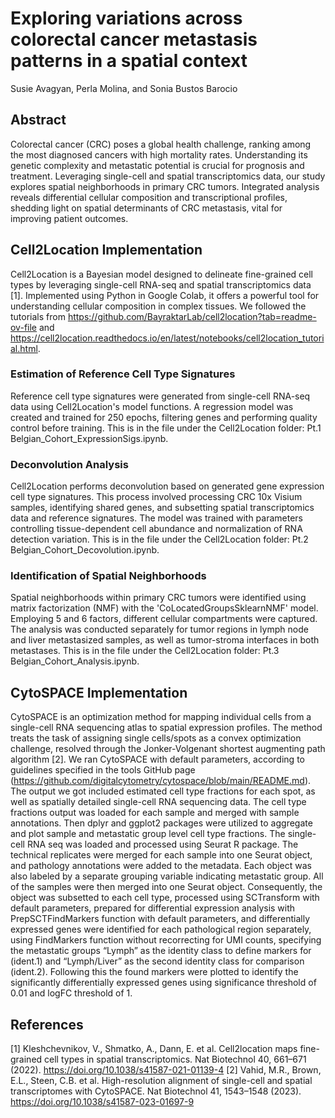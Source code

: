 # Exploring variations across colorectal cancer metastasis patterns in a spatial context
Susie Avagyan, Perla Molina, and Sonia Bustos Barocio

## Abstract
Colorectal cancer (CRC) poses a global health challenge, ranking among the most diagnosed cancers with high mortality rates. Understanding its genetic complexity and metastatic potential is crucial for prognosis and treatment. Leveraging single-cell and spatial transcriptomics data, our study explores spatial neighborhoods in primary CRC tumors. Integrated analysis reveals differential cellular composition and transcriptional profiles, shedding light on spatial determinants of CRC metastasis, vital for improving patient outcomes.

## Cell2Location Implementation
Cell2Location is a Bayesian model designed to delineate fine-grained cell types by leveraging single-cell RNA-seq and spatial transcriptomics data [1]. Implemented using Python in Google Colab, it offers a powerful tool for understanding cellular composition in complex tissues. We followed the tutorials from https://github.com/BayraktarLab/cell2location?tab=readme-ov-file and https://cell2location.readthedocs.io/en/latest/notebooks/cell2location_tutorial.html.

### Estimation of Reference Cell Type Signatures
Reference cell type signatures were generated from single-cell RNA-seq data using Cell2Location's model functions. A regression model was created and trained for 250 epochs, filtering genes and performing quality control before training. This is in the file under the Cell2Location folder: Pt.1 Belgian_Cohort_ExpressionSigs.ipynb.

### Deconvolution Analysis
Cell2Location performs deconvolution based on generated gene expression cell type signatures. This process involved processing CRC 10x Visium samples, identifying shared genes, and subsetting spatial transcriptomics data and reference signatures. The model was trained with parameters controlling tissue-dependent cell abundance and normalization of RNA detection variation. This is in the file under the Cell2Location folder: Pt.2 Belgian_Cohort_Decovolution.ipynb.

### Identification of Spatial Neighborhoods
Spatial neighborhoods within primary CRC tumors were identified using matrix factorization (NMF) with the 'CoLocatedGroupsSklearnNMF' model. Employing 5 and 6 factors, different cellular compartments were captured. The analysis was conducted separately for tumor regions in lymph node and liver metastasized samples, as well as tumor-stroma interfaces in both metastases. This is in the file under the Cell2Location folder: Pt.3 Belgian_Cohort_Analysis.ipynb.

## CytoSPACE Implementation
CytoSPACE is an optimization method for mapping individual cells from a single-cell RNA sequencing atlas to spatial expression profiles. The method treats the task of assigning single cells/spots as a convex optimization challenge, resolved through the Jonker-Volgenant shortest augmenting path algorithm [2]. 
We ran CytoSPACE with default parameters, according to guidelines specified in the tools GitHub page (https://github.com/digitalcytometry/cytospace/blob/main/README.md). The output we got included estimated cell type fractions for each spot, as well as spatially detailed single-cell RNA sequencing data.
The cell type fractions output was loaded for each sample and merged with sample annotations. Then dplyr and ggplot2 packages were utilized to aggregate and plot sample and metastatic group level cell type fractions.
The single-cell RNA seq was loaded and processed using Seurat R package. The technical replicates were merged for each sample into one Seurat object, and pathology annotations were added to the metadata. Each object was also labeled by a separate grouping variable indicating metastatic group. All of the samples were then merged into one Seurat object. Consequently, the object was subsetted to each cell type, processed using SCTransform with default parameters, prepared for differential expression analysis with PrepSCTFindMarkers function with default parameters, and differentially expressed genes were identified for each pathological region separately, using FindMarkers function without recorrecting for UMI counts, specifying the metastatic groups “Lymph” as the identity class to define markers for (ident.1)  and  “Lymph/Liver” as the second identity class for comparison (ident.2). Following this the found markers were plotted to identify the significantly differentially expressed genes using significance threshold of 0.01 and logFC threshold of 1.

## References
[1] Kleshchevnikov, V., Shmatko, A., Dann, E. et al. Cell2location maps fine-grained cell types in spatial transcriptomics. Nat Biotechnol 40, 661–671 (2022). https://doi.org/10.1038/s41587-021-01139-4
[2] Vahid, M.R., Brown, E.L., Steen, C.B. et al. High-resolution alignment of single-cell and spatial transcriptomes with CytoSPACE. Nat Biotechnol 41, 1543–1548 (2023). https://doi.org/10.1038/s41587-023-01697-9

